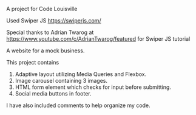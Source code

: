 A project for Code Louisville

Used Swiper JS https://swiperjs.com/

Special thanks to Adrian Twarog at https://www.youtube.com/c/AdrianTwarog/featured for Swiper JS tutorial

A website for a mock business.

This project contains
1. Adaptive layout utilizing Media Queries and Flexbox.
2. Image carousel containing 3 images.
3. HTML form element which checks for input before submitting.
4. Social media buttons in footer.


I have also included comments to help organize my code.